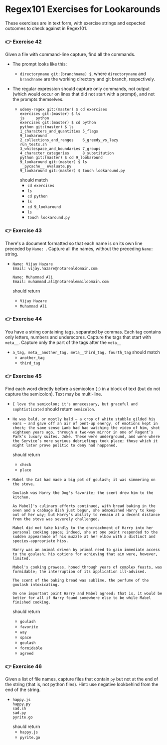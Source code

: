 # Regex101 Exercises for Lookarounds

These exercises are in text form, with exercise strings and expected outcomes to check against in Regex101.

###

### 👉 Exercise 42

Given a file with command-line capture, find all the commands.

- The prompt looks like this:
  - `directoryname git:(branchname) $`, where `directoryname` and `branchname` are the working directory and git branch, respectively.
- The regular expression should capture only commands, not output (which would occur on lines that did not start with a prompt), and not the prompts themselves.

  - ```
    udemy-regex git:(master) $ cd exercises
    exercises git:(master) $ ls
    js     python
    exercises git:(master) $ cd python
    python git:(master) $ ls
    1_characters_and_quantities 5_flags                     9_lookaround
    2_collections_and_ranges    6_greedy_vs_lazy            run_tests.sh
    3_whitespace_and_boundaries 7_groups
    4_character_categories      8_substitution
    python git:(master) $ cd 9_lookaround
    9_lookaround git:(master) $ ls
    __pycache__ evaluate.py
    9_lookaround git:(master) $ touch lookaround.py
    ```
    should match
    - `cd exercises`
    - `ls`
    - `cd python`
    - `ls`
    - `cd 9_lookaround`
    - `ls`
    - `touch lookaround.py`

###

### 👉 Exercise 43

There's a document formatted so that each name is on its own line preceded by `Name: `. Capture all the names, without the preceding `Name: ` string.

- ```
  Name: Vijay Hazare
  Email: vijay.hazare@notarealdomain.com

  Name: Muhammad Ali
  Email: muhammad.ali@notarealemaildomain.com
  ```

  should return

  - `Vijay Hazare`
  - `Muhammad Ali`

###

### 👉 Exercise 44

You have a string containing tags, separated by commas. Each tag contains only letters, numbers and underscores. Capture the tags that start with `meta__`. Capture only the part of the tags after the `meta__`

- `a_tag, meta__another_tag, meta__third_tag, fourth_tag` should match
  - `another_tag`
  - `third_tag`

###

### 👉 Exercise 45

Find each word directly before a semicolon (`;`) in a block of text (but do not capture the semicolon). Text may be multi-line.

- `I love the semicolon; it's unnecessary, but graceful and sophtisticated` should return `semicolon`.
- ```
  He was bald, or mostly bald – a crop of white stubble gilded his ears – and gave off an air of pent-up energy, of emotions kept in check; the same sense Lamb had had watching the video of him, shot eighteen years ago, through a two-way mirror in one of Regent’s Park’s luxury suites. Joke. These were underground, and were where the Service’s more serious debriefings took place; those which it might later prove politic to deny had happened.
  ```
  should return
  - `check`
  - `place`
- ```
  Mabel the Cat had made a big pot of goulash; it was simmering on the stove.

  Goulash was Harry the Dog's favorite; the scent drew him to the kitchen.

  As Mabel]'s culinary efforts continued, with bread baking in the oven and a cabbage dish just begun, she admonished Harry to keep out of her way; but Harry's ability to remain at a decent distance from the stove was severely challenged.

  Mabel did not take kindly to the encroachment of Harry into her personal cooking space; indeed, she at one point responded to the sudden appearance of his muzzle at her elbow with a distinct and species-appropriate hiss.

  Harry was an animal driven by primal need to gain immediate access to the goulash; his options for achieving that aim were, however, limited.

  Mabel's cooking prowess, honed through years of complex feasts, was formidable; the interruption of its application ill-advised.

  The scent of the baking bread was sublime, the perfume of the goulash intoxicating.

  On one important point Harry and Mabel agreed; that is, it would be better for all if Harry found somewhere else to be while Mabel finished cooking.
  ```

  should return

  - `goulash`
  - `favorite`
  - `way`
  - `space`
  - `goulash`
  - `formidable`
  - `agreed`

###

### 👉 Exercise 46

Given a list of file names, capture files that contain `py` but not at the end of the string (that is, not python files). Hint: use negative lookbehind from the end of the string.

- ```
  happy.js
  happy.py
  sad.sh
  sad.py
  pyrite.go
  ```
  should return
  - `happy.js`
  - `pyrite.go`
